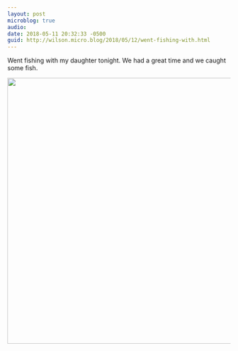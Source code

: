 ```yaml
---
layout: post
microblog: true
audio: 
date: 2018-05-11 20:32:33 -0500
guid: http://wilson.micro.blog/2018/05/12/went-fishing-with.html
---
```

Went fishing with my daughter tonight. We had a great time and we caught some fish. 

<img src="http://wilson.micro.blog/uploads/2018/9185d8d0bc.jpg" width="600" height="600" />
